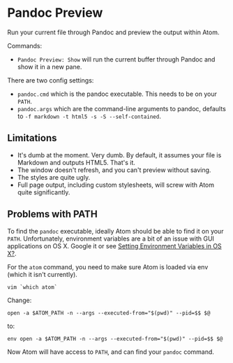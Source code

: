 # Pandoc Preview

Run your current file through Pandoc and preview the output within Atom.

Commands:

  * `Pandoc Preview: Show` will run the current buffer through Pandoc and show it in a new pane.

There are two config settings:

  * `pandoc.cmd` which is the pandoc executable. This needs to be on your `PATH`.
  * `pandoc.args` which are the command-line arguments to pandoc, defaults to `-f markdown -t html5 -s -S --self-contained`.

## Limitations

  * It's dumb at the moment. Very dumb. By default, it assumes your file is Markdown and outputs HTML5. That's it.
  * The window doesn't refresh, and you can't preview without saving.
  * The styles are quite ugly.
  * Full page output, including custom stylesheets, will screw with Atom quite significantly.

## Problems with PATH

To find the `pandoc` executable, ideally Atom should be able to find it on your `PATH`. Unfortunately, environment variables are a bit of an issue with GUI applications on OS X. Google it or see [Setting Environment Variables in OS X?](http://stackoverflow.com/questions/135688/setting-environment-variables-in-os-x).

For the `atom` command, you need to make sure Atom is loaded via env (which it isn't currently).

    vim `which atom`

Change:

    open -a $ATOM_PATH -n --args --executed-from="$(pwd)" --pid=$$ $@

to:

    env open -a $ATOM_PATH -n --args --executed-from="$(pwd)" --pid=$$ $@

Now Atom will have access to `PATH`, and can find your `pandoc` command.
